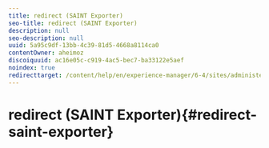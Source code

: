 ```yaml
---
title: redirect (SAINT Exporter)
seo-title: redirect (SAINT Exporter)
description: null
seo-description: null
uuid: 5a95c9df-13bb-4c39-81d5-4668a8114ca0
contentOwner: aheimoz
discoiquuid: ac16e05c-c919-4ac5-bec7-ba33122e5aef
noindex: true
redirecttarget: /content/help/en/experience-manager/6-4/sites/administering/using/adobeanalytics-classifications
---
```


# redirect (SAINT Exporter){#redirect-saint-exporter}

